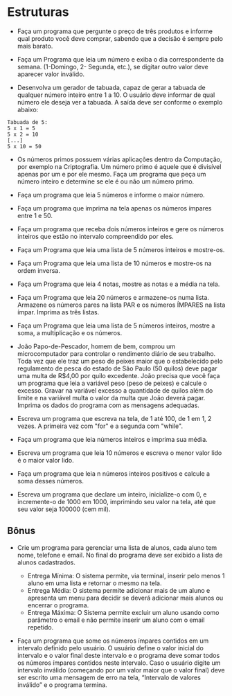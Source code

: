 # Estruturas

- Faça um programa que pergunte o preço de três produtos e informe qual produto você deve comprar, sabendo que a decisão é sempre pelo mais barato.

- Faça um Programa que leia um número e exiba o dia correspondente da semana. (1-Domingo, 2- Segunda, etc.), se digitar outro valor deve aparecer valor inválido.

- Desenvolva um gerador de tabuada, capaz de gerar a tabuada de qualquer número inteiro entre 1 a 10. O usuário deve informar de qual número ele deseja ver a tabuada. A saída deve ser conforme o exemplo abaixo:

```
Tabuada de 5: 
5 x 1 = 5
5 x 2 = 10
[...]
5 x 10 = 50    
```

- Os números primos possuem várias aplicações dentro da Computação, por exemplo na Criptografia. Um número primo é aquele que é divisível apenas por um e por ele mesmo. Faça um programa que peça um número inteiro e determine se ele é ou não um número primo.

- Faça um programa que leia 5 números e informe o maior número.

- Faça um programa que imprima na tela apenas os números ímpares entre 1 e 50.

- Faça um programa que receba dois números inteiros e gere os números inteiros que estão no intervalo compreendido por eles.

- Faça um Programa que leia uma lista de 5 números inteiros e mostre-os.

- Faça um Programa que leia uma lista de 10 números e mostre-os na ordem inversa.

- Faça um Programa que leia 4 notas, mostre as notas e a média na tela.

- Faça um Programa que leia 20 números e armazene-os numa lista. Armazene os números pares na lista PAR e os números ÍMPARES na lista ímpar. Imprima as três listas.

- Faça um Programa que leia uma lista de 5 números inteiros, mostre a soma, a multiplicação e os números.

- João Papo-de-Pescador, homem de bem, comprou um microcomputador para controlar o rendimento diário de seu trabalho. Toda vez que ele traz um peso de peixes maior que o estabelecido pelo regulamento de pesca do estado de São Paulo (50 quilos) deve pagar uma multa de R$4,00 por quilo excedente. João precisa que você faça um programa que leia a variável peso (peso de peixes) e calcule o excesso. Gravar na variável excesso a quantidade de quilos além do limite e na variável multa o valor da multa que João deverá pagar. Imprima os dados do programa com as mensagens adequadas.

- Escreva um programa que escreva na tela, de 1 até 100, de 1 em 1, 2 vezes. A primeira vez com "for" e a segunda com "while".

- Faça um programa que leia números inteiros e imprima sua média.

- Escreva um programa que leia 10 números e escreva o menor valor lido é o maior valor lido.

- Faça um programa que leia n números inteiros positivos e calcule a soma desses números.

- Escreva um programa que declare um inteiro, inicialize-o com 0, e incremente-o de 1000 em 1000, imprimindo seu valor na tela, até que seu valor seja 100000 (cem mil).

## Bônus

- Crie um programa para gerenciar uma lista de alunos, cada aluno tem nome, telefone e email. No final do programa deve ser exibido a lista de alunos cadastrados. 
  - Entrega Mínima: O sistema permite, via terminal, inserir pelo menos 1 aluno em uma lista e retornar o mesmo na tela.
  - Entrega Média: O sistema permite adicionar mais de um aluno e apresenta um menu para decidir se deverá adicionar mais alunos ou encerrar o programa.
  - Entrega Máxima: O Sistema permite excluir um aluno usando como parâmetro o email e não permite inserir um aluno com o email repetido.

- Faça um programa que some os números ímpares contidos em um intervalo definido pelo usuário. O usuário define o valor inicial do intervalo e o valor final deste intervalo e o programa deve somar todos os números ímpares contidos neste intervalo. Caso o usuário digite um intervalo inválido (começando por um valor maior que o valor final) deve ser escrito uma mensagem de erro na tela, “Intervalo de valores inválido” e o programa termina.
